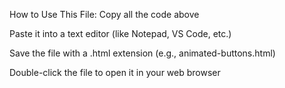 How to Use This File:
Copy all the code above

Paste it into a text editor (like Notepad, VS Code, etc.)

Save the file with a .html extension (e.g., animated-buttons.html)

Double-click the file to open it in your web browser
